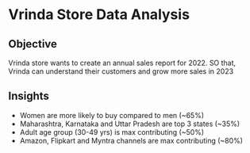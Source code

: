 # Vrinda Store Data Analysis

## Objective
Vrinda store wants to create an annual sales report for 2022. SO that, Vrinda can understand their customers and grow more sales in 2023

## Insights
- Women are more likely to buy compared to men (~65%)
- Maharashtra, Karnataka and Uttar Pradesh are top 3 states (~35%)
- Adult age group (30-49 yrs) is max contributing (~50%)
- Amazon, Flipkart and  Myntra channels are max contributing (~80%)
